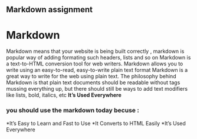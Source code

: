 ## Markdown assignment 


# Markdown

Markdown means that your website is being built correctly , markdown is popular way of adding formating such headers, lists and so on 
Markdown is a text-to-HTML conversion tool for web writers. Markdown allows you to write using an easy-to-read, easy-to-write plain text format
Markdown is a great way to write for the web using plain text.
The philosophy behind Markdown is that plain text documents should be readable without tags mussing everything up, but there should still be ways to add text modifiers like lists, bold, italics, etc
**It’s Used Everywhere**
### you should use the markdown today becuse :
*It’s Easy to Learn and Fast to Use
*It Converts to HTML Easily
*It’s Used Everywhere
